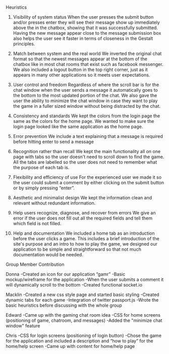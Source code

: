 Heuristics

1. Visibility of system status
	When the user presses the submit button and/or presses enter they will see their message show up immediately above the in the chatbox, showing that it was successfully submitted. Having the new message appear close to the message submission box also helps the user see it faster in terms of closeness in the Gestalt principles. 
 
2. Match between system and the real world
	We inverted the original chat format so that the newest messages appear at the bottom of the chatbox like  in most chat rooms that exist such as facebook messenger. We also included a logout button in the top right corner, just as it appears in many other applications so it meets user expectations.
 
3. User control and freedom
	Regardless of where the scroll bar is for the chat window when the user sends a message it automatically goes to the bottom to the most updated portion of the chat. We also gave the user the ability to minimize the chat window in case they want to play the game in a fuller sized window without being distracted by the chat.  

4. Consistency and standards
	We kept the colors from the login page the same as the colors for the home page. We wanted to make sure the login page looked like the same application as the home page. 
 
5. Error prevention
	We include a text explaining that a message is required before hitting enter to send a message
 
6. Recognition rather than recall
	We kept the main functionality all on one page with tabs so the user doesn't need to scroll down to find the game. All the tabs are labelled so the user does not need to remember what the purpose of each tab is. 
 
7. Flexibility and efficiency of use
	For the experienced user we made it so the user could submit a comment by either clicking on the submit button or by simply pressing “enter”.
 
8. Aesthetic and minimalist design
	We kept the information clean and relevant without redundant information.
 
9. Help users recognize, diagnose, and recover from errors
	We give an error if the user does not fill out all the required fields and tell them which field is not filled.
 
10. Help and documentation
	We included a home tab as an introduction before the user clicks a game. This includes a  brief introduction of the site's purpose and an intro to how to play the game, we designed our application to be simple and straightforward so that not much documentation would be needed.



Group Member Contribution

Donna
	-Created an icon for our application “gamr”
	-Basic mockup/wireframe for the application
	-When the user submits a comment it will dynamically scroll to the bottom
	-Created functional socket.io

Macklin
	-Created a new css style page and started basic styling
	-Created dynamic tabs for each game
	-Integration of twitter passport.js
	-Wrote the basic heuristics before discussing with the whole group

Edward
	-Came up with the gaming chat room idea
	-CSS for home screens (positioning of game, chatroom, and messages)
	-Added the "minimize chat window" feature

Chris
	-CSS for login screens (positioning of login button)
	-Chose the game for the application and included a description and “how to play” for the home/help screen
	-Came up with content for home/help page



